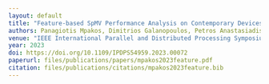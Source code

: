 ```yaml
---
layout: default
title: "Feature-based SpMV Performance Analysis on Contemporary Devices"
authors: Panagiotis Mpakos, Dimitrios Galanopoulos, Petros Anastasiadis, Nikela Papadopoulou, Nectarios Koziris, Georgios I. Goumas
venue: "IEEE International Parallel and Distributed Processing Symposium, IPDPS 2023, St. Petersburg, FL, USA, May 15-19, 2023"
year: 2023
doi: https://doi.org/10.1109/IPDPS54959.2023.00072
paperurl: files/publications/papers/mpakos2023feature.pdf
citation: files/publications/citations/mpakos2023feature.bib
---
```

